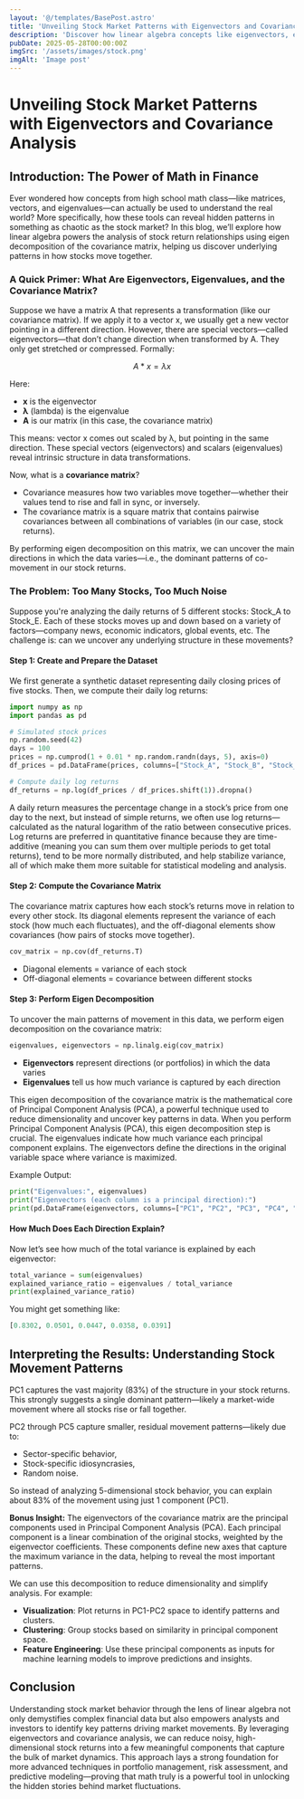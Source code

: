 ```yaml
---
layout: '@/templates/BasePost.astro'
title: 'Unveiling Stock Market Patterns with Eigenvectors and Covariance Analysis'
description: 'Discover how linear algebra concepts like eigenvectors, eigenvalues, and covariance matrices reveal hidden patterns in stock returns. Learn with Python code how to extract dominant trends from multiple stocks using real mathematical tools.'
pubDate: 2025-05-28T00:00:00Z
imgSrc: '/assets/images/stock.png'
imgAlt: 'Image post'
---
```


# Unveiling Stock Market Patterns with Eigenvectors and Covariance Analysis


## Introduction: The Power of Math in Finance

Ever wondered how concepts from high school math class—like matrices, vectors, and eigenvalues—can actually be used to understand the real world? More specifically, how these tools can reveal hidden patterns in something as chaotic as the stock market? In this blog, we’ll explore how linear algebra powers the analysis of stock return relationships using eigen decomposition of the covariance matrix, helping us discover underlying patterns in how stocks move together.

### A Quick Primer: What Are Eigenvectors, Eigenvalues, and the Covariance Matrix?

Suppose we have a matrix A that represents a transformation (like our covariance matrix). If we apply it to a vector x, we usually get a new vector pointing in a different direction. However, there are special vectors—called eigenvectors—that don’t change direction when transformed by A. They only get stretched or compressed. Formally:

$$
A * x = \lambda x
$$

Here:

- **x** is the eigenvector
- **λ** (lambda) is the eigenvalue
- **A** is our matrix (in this case, the covariance matrix)

This means: vector x comes out scaled by λ, but pointing in the same direction. These special vectors (eigenvectors) and scalars (eigenvalues) reveal intrinsic structure in data transformations.

Now, what is a **covariance matrix**?

- Covariance measures how two variables move together—whether their values tend to rise and fall in sync, or inversely.
- The covariance matrix is a square matrix that contains pairwise covariances between all combinations of variables (in our case, stock returns).

By performing eigen decomposition on this matrix, we can uncover the main directions in which the data varies—i.e., the dominant patterns of co-movement in our stock returns.

### The Problem: Too Many Stocks, Too Much Noise

Suppose you're analyzing the daily returns of 5 different stocks: Stock_A to Stock_E. Each of these stocks moves up and down based on a variety of factors—company news, economic indicators, global events, etc. The challenge is: can we uncover any underlying structure in these movements?

#### Step 1: Create and Prepare the Dataset

We first generate a synthetic dataset representing daily closing prices of five stocks. Then, we compute their daily log returns:

``` python 
import numpy as np
import pandas as pd

# Simulated stock prices
np.random.seed(42)
days = 100
prices = np.cumprod(1 + 0.01 * np.random.randn(days, 5), axis=0)
df_prices = pd.DataFrame(prices, columns=["Stock_A", "Stock_B", "Stock_C", "Stock_D", "Stock_E"])

# Compute daily log returns
df_returns = np.log(df_prices / df_prices.shift(1)).dropna()
```

A daily return measures the percentage change in a stock’s price from one day to the next, but instead of simple returns, we often use log returns—calculated as the natural logarithm of the ratio between consecutive prices. Log returns are preferred in quantitative finance because they are time-additive (meaning you can sum them over multiple periods to get total returns), tend to be more normally distributed, and help stabilize variance, all of which make them more suitable for statistical modeling and analysis.

#### Step 2: Compute the Covariance Matrix

The covariance matrix captures how each stock’s returns move in relation to every other stock. Its diagonal elements represent the variance of each stock (how much each fluctuates), and the off-diagonal elements show covariances (how pairs of stocks move together).

``` python
cov_matrix = np.cov(df_returns.T)
```
- Diagonal elements = variance of each stock
- Off-diagonal elements = covariance between different stocks

#### Step 3: Perform Eigen Decomposition

To uncover the main patterns of movement in this data, we perform eigen decomposition on the covariance matrix:

``` python
eigenvalues, eigenvectors = np.linalg.eig(cov_matrix)
```

- **Eigenvectors** represent directions (or portfolios) in which the data varies
- **Eigenvalues** tell us how much variance is captured by each direction

This eigen decomposition of the covariance matrix is the mathematical core of Principal Component Analysis (PCA), a powerful technique used to reduce dimensionality and uncover key patterns in data. When you perform  Principal Component Analysis (PCA), this eigen decomposition step is crucial. The eigenvalues indicate how much variance each principal component explains. The eigenvectors define the directions in the original variable space where variance is maximized.


Example Output:

``` python
print("Eigenvalues:", eigenvalues)
print("Eigenvectors (each column is a principal direction):")
print(pd.DataFrame(eigenvectors, columns=["PC1", "PC2", "PC3", "PC4", "PC5"], index=df_returns.columns))
```

#### How Much Does Each Direction Explain?

Now let’s see how much of the total variance is explained by each eigenvector:

``` python
total_variance = sum(eigenvalues)
explained_variance_ratio = eigenvalues / total_variance
print(explained_variance_ratio)
```

You might get something like:

``` python
[0.8302, 0.0501, 0.0447, 0.0358, 0.0391]
```

## Interpreting the Results: Understanding Stock Movement Patterns
PC1 captures the vast majority (83%) of the structure in your stock returns. This strongly suggests a single dominant pattern—likely a market-wide movement where all stocks rise or fall together.

PC2 through PC5 capture smaller, residual movement patterns—likely due to:

- Sector-specific behavior,
- Stock-specific idiosyncrasies,
- Random noise.

So instead of analyzing 5-dimensional stock behavior, you can explain about 83% of the movement using just 1 component (PC1).

**Bonus Insight:** The eigenvectors of the covariance matrix are the principal components used in Principal Component Analysis (PCA). Each principal component is a linear combination of the original stocks, weighted by the eigenvector coefficients. These components define new axes that capture the maximum variance in the data, helping to reveal the most important patterns.

We can use this decomposition to reduce dimensionality and simplify analysis. For example:

- **Visualization**: Plot returns in PC1-PC2 space to identify patterns and clusters.
- **Clustering**: Group stocks based on similarity in principal component space.
- **Feature Engineering**: Use these principal components as inputs for machine learning models to improve predictions and insights.


## Conclusion

Understanding stock market behavior through the lens of linear algebra not only demystifies complex financial data but also empowers analysts and investors to identify key patterns driving market movements. By leveraging eigenvectors and covariance analysis, we can reduce noisy, high-dimensional stock returns into a few meaningful components that capture the bulk of market dynamics. This approach lays a strong foundation for more advanced techniques in portfolio management, risk assessment, and predictive modeling—proving that math truly is a powerful tool in unlocking the hidden stories behind market fluctuations.
